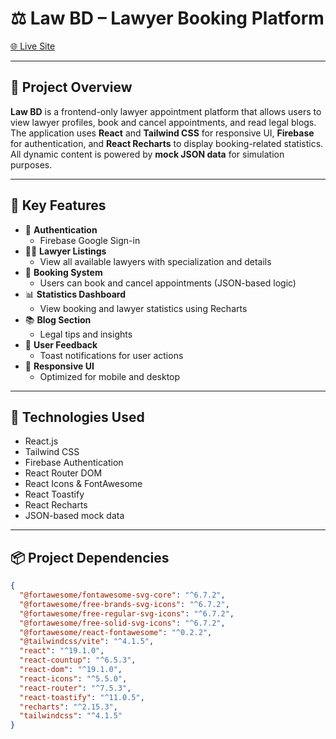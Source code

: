 # ⚖️ Law BD – Lawyer Booking Platform

[🌐 Live Site](https://find-lawyers-bd.netlify.app)

---

## 📌 Project Overview

**Law BD** is a frontend-only lawyer appointment platform that allows users to view lawyer profiles, book and cancel appointments, and read legal blogs. The application uses **React** and **Tailwind CSS** for responsive UI, **Firebase** for authentication, and **React Recharts** to display booking-related statistics. All dynamic content is powered by **mock JSON data** for simulation purposes.

---

## 🚀 Key Features

- 🔐 **Authentication**
  - Firebase Google Sign-in
- 👨‍⚖️ **Lawyer Listings**
  - View all available lawyers with specialization and details
- 📅 **Booking System**
  - Users can book and cancel appointments (JSON-based logic)
- 📊 **Statistics Dashboard**
  - View booking and lawyer statistics using Recharts
- 📚 **Blog Section**
  - Legal tips and insights
- 💬 **User Feedback**
  - Toast notifications for user actions
- 📱 **Responsive UI**
  - Optimized for mobile and desktop

---

## 🧰 Technologies Used

- React.js
- Tailwind CSS
- Firebase Authentication
- React Router DOM
- React Icons & FontAwesome
- React Toastify
- React Recharts
- JSON-based mock data

---

## 📦 Project Dependencies

```json
{
  "@fortawesome/fontawesome-svg-core": "^6.7.2",
  "@fortawesome/free-brands-svg-icons": "^6.7.2",
  "@fortawesome/free-regular-svg-icons": "^6.7.2",
  "@fortawesome/free-solid-svg-icons": "^6.7.2",
  "@fortawesome/react-fontawesome": "^0.2.2",
  "@tailwindcss/vite": "^4.1.5",
  "react": "^19.1.0",
  "react-countup": "^6.5.3",
  "react-dom": "^19.1.0",
  "react-icons": "^5.5.0",
  "react-router": "^7.5.3",
  "react-toastify": "^11.0.5",
  "recharts": "^2.15.3",
  "tailwindcss": "^4.1.5"
}
